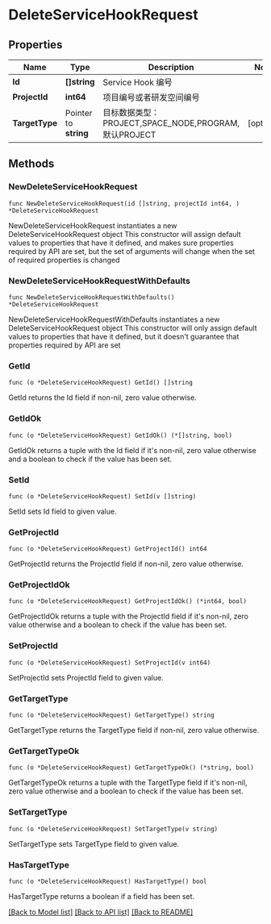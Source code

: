 # DeleteServiceHookRequest

## Properties

Name | Type | Description | Notes
------------ | ------------- | ------------- | -------------
**Id** | **[]string** | Service Hook 编号 | 
**ProjectId** | **int64** | 项目编号或者研发空间编号 | 
**TargetType** | Pointer to **string** | 目标数据类型：PROJECT,SPACE_NODE,PROGRAM,默认PROJECT | [optional] 

## Methods

### NewDeleteServiceHookRequest

`func NewDeleteServiceHookRequest(id []string, projectId int64, ) *DeleteServiceHookRequest`

NewDeleteServiceHookRequest instantiates a new DeleteServiceHookRequest object
This constructor will assign default values to properties that have it defined,
and makes sure properties required by API are set, but the set of arguments
will change when the set of required properties is changed

### NewDeleteServiceHookRequestWithDefaults

`func NewDeleteServiceHookRequestWithDefaults() *DeleteServiceHookRequest`

NewDeleteServiceHookRequestWithDefaults instantiates a new DeleteServiceHookRequest object
This constructor will only assign default values to properties that have it defined,
but it doesn't guarantee that properties required by API are set

### GetId

`func (o *DeleteServiceHookRequest) GetId() []string`

GetId returns the Id field if non-nil, zero value otherwise.

### GetIdOk

`func (o *DeleteServiceHookRequest) GetIdOk() (*[]string, bool)`

GetIdOk returns a tuple with the Id field if it's non-nil, zero value otherwise
and a boolean to check if the value has been set.

### SetId

`func (o *DeleteServiceHookRequest) SetId(v []string)`

SetId sets Id field to given value.


### GetProjectId

`func (o *DeleteServiceHookRequest) GetProjectId() int64`

GetProjectId returns the ProjectId field if non-nil, zero value otherwise.

### GetProjectIdOk

`func (o *DeleteServiceHookRequest) GetProjectIdOk() (*int64, bool)`

GetProjectIdOk returns a tuple with the ProjectId field if it's non-nil, zero value otherwise
and a boolean to check if the value has been set.

### SetProjectId

`func (o *DeleteServiceHookRequest) SetProjectId(v int64)`

SetProjectId sets ProjectId field to given value.


### GetTargetType

`func (o *DeleteServiceHookRequest) GetTargetType() string`

GetTargetType returns the TargetType field if non-nil, zero value otherwise.

### GetTargetTypeOk

`func (o *DeleteServiceHookRequest) GetTargetTypeOk() (*string, bool)`

GetTargetTypeOk returns a tuple with the TargetType field if it's non-nil, zero value otherwise
and a boolean to check if the value has been set.

### SetTargetType

`func (o *DeleteServiceHookRequest) SetTargetType(v string)`

SetTargetType sets TargetType field to given value.

### HasTargetType

`func (o *DeleteServiceHookRequest) HasTargetType() bool`

HasTargetType returns a boolean if a field has been set.


[[Back to Model list]](../README.md#documentation-for-models) [[Back to API list]](../README.md#documentation-for-api-endpoints) [[Back to README]](../README.md)


